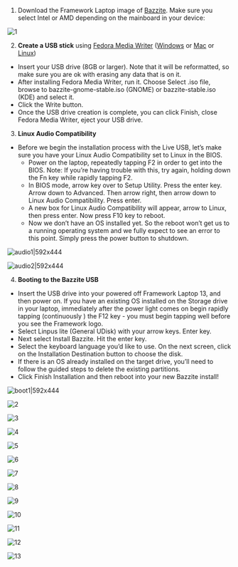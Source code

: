 <!-- ANCHOR: METADATA -->
<!--{"url_discourse": "https://universal-blue.discourse.group/docs?topic=1819", "fetched_at": "2024-09-03 16:43:25.971719+00:00"}-->
<!-- ANCHOR_END: METADATA -->

1. Download the Framework Laptop image of [Bazzite](https://bazzite.gg/). Make sure you select Intel or AMD depending on the mainboard in your device:

![1](../../img/Framework_bazzite.jpeg)

2. **Create a USB stick** using [Fedora Media Writer](https://docs.fedoraproject.org/en-US/fedora/latest/preparing-boot-media/#_on_windows) ([Windows](https://fedoraproject.org/fmw/FedoraMediaWriter-win32-latest.exe) or [Mac](https://fedoraproject.org/fmw/FedoraMediaWriter-osx-latest.dmg) or [Linux](https://flathub.org/apps/org.fedoraproject.MediaWriter))

* Insert your USB drive (8GB or larger). Note that it will be reformatted, so make sure you are ok with erasing any data that is on it.
* After installing Fedora Media Writer, run it. Choose Select .iso file, browse to bazzite-gnome-stable.iso (GNOME) or bazzite-stable.iso (KDE) and select it.
* Click the Write button.
* Once the USB drive creation is complete, you can click Finish, close Fedora Media Writer, eject your USB drive.

3. **Linux Audio Compatibility**

* Before we begin the installation process with the Live USB, let’s make sure you have your Linux Audio Compatibility set to Linux in the BIOS.
  * Power on the laptop, repeatedly tapping F2 in order to get into the BIOS. Note: If you’re having trouble with this, try again, holding down the Fn key while rapidly tapping F2.
  * In BIOS mode, arrow key over to Setup Utility. Press the enter key. Arrow down to Advanced. Then arrow right, then arrow down to Linux Audio Compatibility. Press enter.
  * A new box for Linux Audio Compatibility will appear, arrow to Linux, then press enter. Now press F10 key to reboot.
  * Now we don’t have an OS installed yet. So the reboot won’t get us to a running operating system and we fully expect to see an error to this point. Simply press the power button to shutdown.

![audio1|592x444](../../img/Install_Framework_16_audio_1.jpeg)

![audio2|592x444](../../img/Install_Framework_16_audio_2.jpeg)

4. **Booting to the Bazzite USB**

* Insert the USB drive into your powered off Framework Laptop 13, and then power on. If you have an existing OS installed on the Storage drive in your laptop, immediately after the power light comes on begin rapidly tapping (continuously ) the F12 key - you must begin tapping well before you see the Framework logo.
* Select Linpus lite (General UDisk) with your arrow keys. Enter key.
* Next select Install Bazzite. Hit the enter key.
* Select the keyboard language you’d like to use. On the next screen, click on the Installation Destination button to choose the disk.
* If there is an OS already installed on the target drive, you’ll need to follow the guided steps to delete the existing partitions.
* Click Finish Installation and then reboot into your new Bazzite install!

![boot1|592x444](../../img/Installing_Framework_1.jpeg)

![2](../../img/Installing_Framework_2.jpeg)

![3](../../img/Installing_Framework_3.png)

![4](../../img/Installing_Framework_4.png)

![5](../../img/Installing_Framework_5.png)

![6](../../img/Installing_Framework_6.png)

![7](../../img/Installing_Framework_7.png)

![8](../../img/Installing_Framework_8.png)

![9](../../img/Installing_Framework_9.jpeg)

![10](../../img/Installing_Framework_10.jpeg)

![11](../../img/Installing_Framework_11.jpeg)

![12](../../img/Installing_Framework_12.jpeg)

![13](../../img/Installing_Framework_13.jpeg)